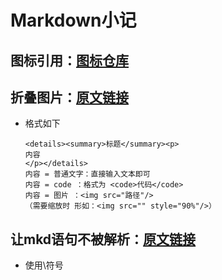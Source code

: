 # Markdown小记

## 图标引用：[图标仓库](https://github.com/FortAwesome/Font-Awesome/tree/6.x/svgs/brands)

## 折叠图片：[原文链接](https://www.cnblogs.com/cnblogswilliam/p/14448830.html)

- 格式如下

  ```
  <details><summary>标题</summary><p>
  内容
  </p></details>
  内容 = 普通文字：直接输入文本即可
  内容 = code ：格式为 <code>代码</code>
  内容 = 图片 ：<img src="路径"/> 
  （需要缩放时 形如：<img src="" style="90%"/>）
  ```
  
  

## 让mkd语句不被解析：[原文链接](https://blog.csdn.net/qq_44752641/article/details/105445070)

- 使用\符号